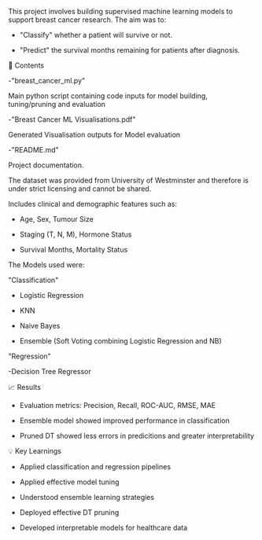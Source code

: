 This project involves building supervised machine learning models to support breast cancer research. The aim was to:

- "Classify" whether a patient will survive or not.

- "Predict" the survival months remaining for patients after diagnosis.

📂 Contents

-"breast_cancer_ml.py"

Main python script containing code inputs for model building, tuning/pruning and evaluation

-"Breast Cancer ML Visualisations.pdf"

Generated Visualisation outputs for Model evaluation

-"README.md"

Project documentation.

The dataset was provided from University of Westminster and therefore is under strict licensing and cannot be shared.

Includes clinical and demographic features such as:

- Age, Sex, Tumour Size

- Staging (T, N, M), Hormone Status

- Survival Months, Mortality Status

The Models used were:

"Classification"

- Logistic Regression

- KNN

- Naive Bayes

- Ensemble (Soft Voting combining Logistic Regression and NB)

"Regression"

-Decision Tree Regressor

📈 Results

- Evaluation metrics: Precision, Recall, ROC-AUC, RMSE, MAE

- Ensemble model showed improved performance in classification

- Pruned DT showed less errors in predicitions and greater interpretability

💡 Key Learnings

- Applied classification and regression pipelines

- Applied effective model tuning

- Understood ensemble learning strategies

- Deployed effective DT pruning

- Developed interpretable models for healthcare data
